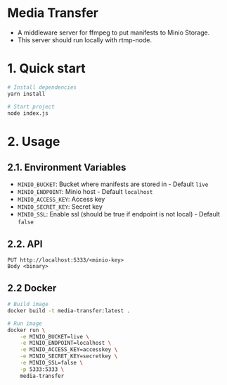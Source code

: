 # Media Transfer

- A middleware server for ffmpeg to put manifests to Minio Storage.
- This server should run locally with rtmp-node.

# 1. Quick start

```bash
# Install dependencies
yarn install

# Start project
node index.js
```

# 2. Usage

## 2.1. Environment Variables

- `MINIO_BUCKET`: Bucket where manifests are stored in - Default `live`
- `MINIO_ENDPOINT`: Minio host - Default `localhost`
- `MINIO_ACCESS_KEY`: Access key
- `MINIO_SECRET_KEY`: Secret key
- `MINIO_SSL`: Enable ssl (should be true if endpoint is not local) - Default `false`

## 2.2. API

```
PUT http://localhost:5333/<minio-key>
Body <binary>
```

## 2.2 Docker

```bash
# Build image
docker build -t media-transfer:latest .

# Run image
docker run \
    -e MINIO_BUCKET=live \
    -e MINIO_ENDPOINT=localhost \
    -e MINIO_ACCESS_KEY=accesskey \
    -e MINIO_SECRET_KEY=secretkey \
    -e MINIO_SSL=false \
    -p 5333:5333 \
    media-transfer
```
